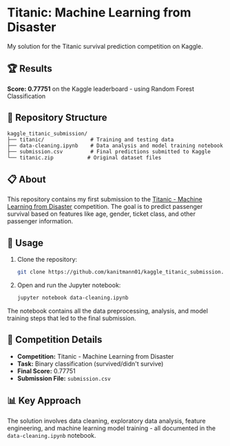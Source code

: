 # Titanic: Machine Learning from Disaster

My solution for the Titanic survival prediction competition on Kaggle.

## 🏆 Results

**Score: 0.77751** on the Kaggle leaderboard - using Random Forest Classification

## 📁 Repository Structure

```
kaggle_titanic_submission/
├── titanic/               # Training and testing data
├── data-cleaning.ipynb    # Data analysis and model training notebook
├── submission.csv         # Final predictions submitted to Kaggle
└── titanic.zip           # Original dataset files
```

## 📋 About

This repository contains my first submission to the [Titanic - Machine Learning from Disaster](https://www.kaggle.com/competitions/titanic) competition. The goal is to predict passenger survival based on features like age, gender, ticket class, and other passenger information.

## 🚀 Usage

1. Clone the repository:
   ```bash
   git clone https://github.com/kanitmann01/kaggle_titanic_submission.git
   ```

2. Open and run the Jupyter notebook:
   ```bash
   jupyter notebook data-cleaning.ipynb
   ```

The notebook contains all the data preprocessing, analysis, and model training steps that led to the final submission.

## 🎯 Competition Details

- **Competition:** Titanic - Machine Learning from Disaster
- **Task:** Binary classification (survived/didn't survive)
- **Final Score:** 0.77751
- **Submission File:** `submission.csv`

## 📊 Key Approach

The solution involves data cleaning, exploratory data analysis, feature engineering, and machine learning model training - all documented in the `data-cleaning.ipynb` notebook.
